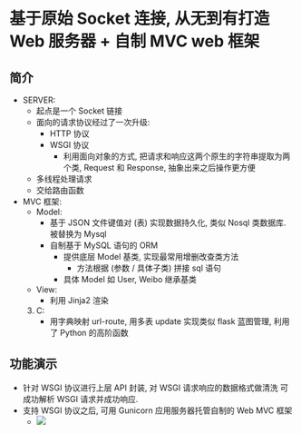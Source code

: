 基于原始 Socket 连接, 从无到有打造 Web 服务器 + 自制 MVC web 框架
===


简介
---
- SERVER:
    - 起点是一个 Socket 链接
    - 面向的请求协议经过了一次升级:
        - HTTP 协议
        - WSGI 协议 
            - 利用面向对象的方式, 把请求和响应这两个原生的字符串提取为两个类, Request 和 Response, 抽象出来之后操作更方便
    - 多线程处理请求
    - 交给路由函数
- MVC 框架:
    - Model:
        - 基于 JSON 文件键值对 (表) 实现数据持久化, 类似 Nosql 类数据库. 被替换为 Mysql
        - 自制基于 MySQL 语句的 ORM
            - 提供底层 Model 基类, 实现最常用增删改查类方法
                - 方法根据 (参数 / 具体子类) 拼接 sql 语句
            - 具体 Model 如 User, Weibo 继承基类
    - View:
        - 利用 Jinja2 渲染
    3) C: 
        - 用字典映射 url-route, 用多表 update 实现类似 flask 蓝图管理, 利用了 Python 的高阶函数
            
功能演示
---
- 针对 WSGI 协议进行上层 API 封装, 对 WSGI 请求响应的数据格式做清洗 可成功解析 WSGI 请求并成功响应.
- 支持 WSGI 协议之后, 可用 Gunicorn 应用服务器托管自制的 Web MVC 框架
    - ![](img-show/myserver-Gunicorn.gif)
